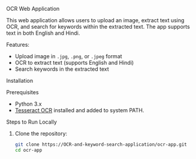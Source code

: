  OCR Web Application

This web application allows users to upload an image, extract text using OCR, and search for keywords within the extracted text. The app supports text in both English and Hindi.

 Features:
- Upload image in `.jpg`, `.png`, or `.jpeg` format
- OCR to extract text (supports English and Hindi)
- Search keywords in the extracted text

 Installation

 Prerequisites
- Python 3.x
- [Tesseract OCR](https://github.com/tesseract-ocr/tesseract) installed and added to system PATH.

 Steps to Run Locally
1. Clone the repository:
   ```bash
   git clone https://OCR-and-keyword-search-application/ocr-app.git
   cd ocr-app
